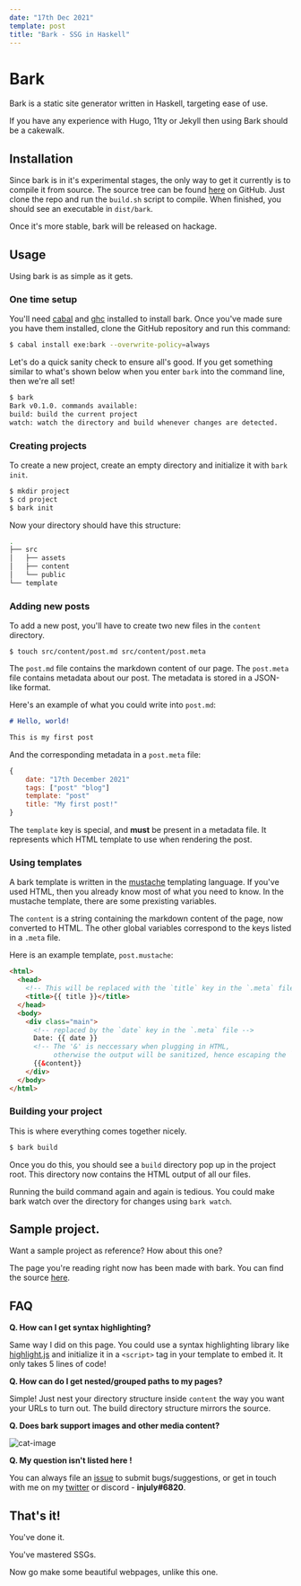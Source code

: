 ```yaml
---
date: "17th Dec 2021"
template: post
title: "Bark - SSG in Haskell"
---
```


# Bark

Bark is a static site generator written in Haskell, targeting ease of use.

If you have any experience with Hugo, 11ty or Jekyll then using Bark should be a cakewalk.

## Installation

Since bark is in it's experimental stages, the only way to get it currently is to
compile it from source. The source tree can be found [here](https://github.com/srijan-paul/bark) on GitHub. Just clone the repo and run the `build.sh` script to compile.
When finished, you should see an executable in `dist/bark`.

Once it's more stable, bark will be released on hackage.

## Usage

Using bark is as simple as it gets.

### One time setup

You'll need [cabal](https://www.haskell.org/cabal/) and [ghc](https://www.haskell.org/ghc/) installed to
install bark. Once you've made sure you have them installed, clone the GitHub repository and run this command:

```sh
$ cabal install exe:bark --overwrite-policy=always
```

Let's do a quick sanity check to ensure all's good.
If you get something similar to what's shown below when you enter `bark` into the command line, then we're all set!

```sh
$ bark
Bark v0.1.0. commands available:
build: build the current project
watch: watch the directory and build whenever changes are detected.
```

### Creating projects

To create a new project, create an empty directory and initialize it with `bark init`.

```sh
$ mkdir project
$ cd project
$ bark init
```

Now your directory should have this structure:

```sh
.
├── src
│   ├── assets
│   ├── content
│   └── public
└── template
```

### Adding new posts

To add a new post, you'll have to create two new files in the `content` directory.

```shell
$ touch src/content/post.md src/content/post.meta
```

The `post.md` file contains the markdown content of our page.
The `post.meta` file contains metadata about our post.
The metadata is stored in a JSON-like format.

Here's an example of what you could write into `post.md`:

```markdown
# Hello, world!

This is my first post
```

And the corresponding metadata in a `post.meta` file:

```javascript
{
    date: "17th December 2021"
    tags: ["post" "blog"]
    template: "post"
    title: "My first post!"
}
```

The `template` key is special, and **must** be present in a metadata file.
It represents which HTML template to use when rendering the post.

### Using templates

A bark template is written in the [mustache](https://mustache.github.io/) templating language.
If you've used HTML, then you already know most of what you need to know.
In the mustache template, there are some prexisting variables.

The `content` is a string containing the markdown content of the page, now converted to HTML.
The other global variables correspond to the keys listed in a `.meta` file.

Here is an example template, `post.mustache`:

```html
<html>
  <head>
    <!-- This will be replaced with the `title` key in the `.meta` file.  -->
    <title>{{ title }}</title>
  </head>
  <body>
    <div class="main">
      <!-- replaced by the `date` key in the `.meta` file -->
      Date: {{ date }} 
      <!-- The '&' is neccessary when plugging in HTML,
           otherwise the output will be sanitized, hence escaping the `<` and `>` characters -->
      {{&content}}
    </div>
  </body>
</html>
```

### Building your project

This is where everything comes together nicely.

```sh
$ bark build
```

Once you do this, you should see a `build` directory pop up in the project root.
This directory now contains the HTML output of all our files.

Running the build command again and again is tedious.
You could make bark watch over the directory for changes using `bark watch`.

## Sample project.

Want a sample project as reference? How about this one?

The page you're reading right now has been made with bark.
You can find the source [here](https://github.com/srijan-paul/bark/tree/main/site).

## FAQ

**Q. How can I get syntax highlighting?**

Same way I did on this page.
You could use a syntax highlighting library like [highlight.js](https://highlightjs.org/) and initialize it in a `<script>` tag in your template to embed it. It only takes 5 lines of code!

**Q. How can do I get nested/grouped paths to my pages?**

Simple! Just nest your directory structure inside `content` the way you want your URLs to turn out.
The build directory structure mirrors the source.

**Q. Does bark support images and other media content?**

![cat-image](assets/cookedcat.jpg)

**Q. My question isn't listed here !**

You can always file an [issue](https://github.com/srijan-paul/bark/issues) to submit bugs/suggestions,
or get in touch with me on my [twitter](https://twitter.com/_injuly) or discord - **injuly#6820**.

## That's it!

You've done it.

You've mastered SSGs.

Now go make some beautiful webpages, unlike this one.
